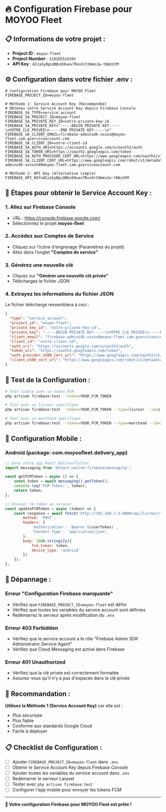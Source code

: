# 🔥 Configuration Firebase pour MOYOO Fleet

## 📋 **Informations de votre projet :**
- **Project ID** : `moyoo-fleet`
- **Project Number** : `319265524393`
- **API Key** : `AIzaSyBpLQNbz69uex7RxvXrCOmms2w-t0AzUtM`

## ⚙️ **Configuration dans votre fichier .env :**

```env
# Configuration Firebase pour MOYOO Fleet
FIREBASE_PROJECT_ID=moyoo-fleet

# Méthode 1: Service Account Key (Recommandée)
# Obtenez votre Service Account Key depuis Firebase Console
FIREBASE_SA_TYPE=service_account
FIREBASE_SA_PROJECT_ID=moyoo-fleet
FIREBASE_SA_PRIVATE_KEY_ID=votre-private-key-id
FIREBASE_SA_PRIVATE_KEY="-----BEGIN PRIVATE KEY-----\nVOTRE_CLE_PRIVEE\n-----END PRIVATE KEY-----\n"
FIREBASE_SA_CLIENT_EMAIL=firebase-adminsdk-xxxxx@moyoo-fleet.iam.gserviceaccount.com
FIREBASE_SA_CLIENT_ID=votre-client-id
FIREBASE_SA_AUTH_URI=https://accounts.google.com/o/oauth2/auth
FIREBASE_SA_TOKEN_URI=https://oauth2.googleapis.com/token
FIREBASE_SA_AUTH_PROVIDER_CERT_URL=https://www.googleapis.com/oauth2/v1/certs
FIREBASE_SA_CLIENT_CERT_URL=https://www.googleapis.com/robot/v1/metadata/x509/firebase-adminsdk-xxxxx%40moyoo-fleet.iam.gserviceaccount.com

# Méthode 2: API Key (Alternative simple)
FIREBASE_API_KEY=AIzaSyBpLQNbz69uex7RxvXrCOmms2w-t0AzUtM
```

## 🚀 **Étapes pour obtenir le Service Account Key :**

### 1. **Allez sur Firebase Console**
- URL : https://console.firebase.google.com/
- Sélectionnez le projet **moyoo-fleet**

### 2. **Accédez aux Comptes de Service**
- Cliquez sur l'icône d'engrenage (Paramètres du projet)
- Allez dans l'onglet **"Comptes de service"**

### 3. **Générez une nouvelle clé**
- Cliquez sur **"Générer une nouvelle clé privée"**
- Téléchargez le fichier JSON

### 4. **Extrayez les informations du fichier JSON**
Le fichier téléchargé ressemblera à ceci :
```json
{
  "type": "service_account",
  "project_id": "moyoo-fleet",
  "private_key_id": "votre-private-key-id",
  "private_key": "-----BEGIN PRIVATE KEY-----\nVOTRE_CLE_PRIVEE\n-----END PRIVATE KEY-----\n",
  "client_email": "firebase-adminsdk-xxxxx@moyoo-fleet.iam.gserviceaccount.com",
  "client_id": "votre-client-id",
  "auth_uri": "https://accounts.google.com/o/oauth2/auth",
  "token_uri": "https://oauth2.googleapis.com/token",
  "auth_provider_x509_cert_url": "https://www.googleapis.com/oauth2/v1/certs",
  "client_x509_cert_url": "https://www.googleapis.com/robot/v1/metadata/x509/firebase-adminsdk-xxxxx%40moyoo-fleet.iam.gserviceaccount.com"
}
```

## 🧪 **Test de la Configuration :**

```bash
# Test simple avec un token FCM
php artisan firebase:test --token=YOUR_FCM_TOKEN

# Test avec un livreur spécifique
php artisan firebase:test --token=YOUR_FCM_TOKEN --type=livreur --id=1

# Test avec un marchand spécifique
php artisan firebase:test --token=YOUR_FCM_TOKEN --type=marchand --id=1
```

## 📱 **Configuration Mobile :**

### **Android (package: com.moyoofleet.delivery_app)**
```javascript
// Dans votre app React Native/Flutter
import messaging from '@react-native-firebase/messaging';

const getFCMToken = async () => {
    const token = await messaging().getToken();
    console.log('FCM Token:', token);
    return token;
};

// Envoyer le token au serveur
const updateFCMToken = async (token) => {
    const response = await fetch('http://192.168.1.5:8000/api/livreur/fcm-token', {
        method: 'POST',
        headers: {
            'Authorization': `Bearer ${userToken}`,
            'Content-Type': 'application/json',
        },
        body: JSON.stringify({
            fcm_token: token,
            device_type: 'android'
        })
    });
};
```

## 🔧 **Dépannage :**

### **Erreur "Configuration Firebase manquante"**
- Vérifiez que `FIREBASE_PROJECT_ID=moyoo-fleet` est défini
- Vérifiez que toutes les variables du service account sont définies
- Redémarrez le serveur après modification du `.env`

### **Erreur 403 Forbidden**
- Vérifiez que le service account a le rôle "Firebase Admin SDK Administrator Service Agent"
- Vérifiez que Cloud Messaging est activé dans Firebase

### **Erreur 401 Unauthorized**
- Vérifiez que la clé privée est correctement formatée
- Assurez-vous qu'il n'y a pas d'espaces dans la clé privée

## 🎯 **Recommandation :**

**Utilisez la Méthode 1 (Service Account Key)** car elle est :
- Plus sécurisée
- Plus fiable
- Conforme aux standards Google Cloud
- Facile à déployer

## 📋 **Checklist de Configuration :**

- [ ] Ajouter `FIREBASE_PROJECT_ID=moyoo-fleet` dans `.env`
- [ ] Obtenir le Service Account Key depuis Firebase Console
- [ ] Ajouter toutes les variables du service account dans `.env`
- [ ] Redémarrer le serveur Laravel
- [ ] Tester avec `php artisan firebase:test`
- [ ] Configurer l'app mobile pour envoyer les tokens FCM

---

**🎉 Votre configuration Firebase pour MOYOO Fleet est prête !**

